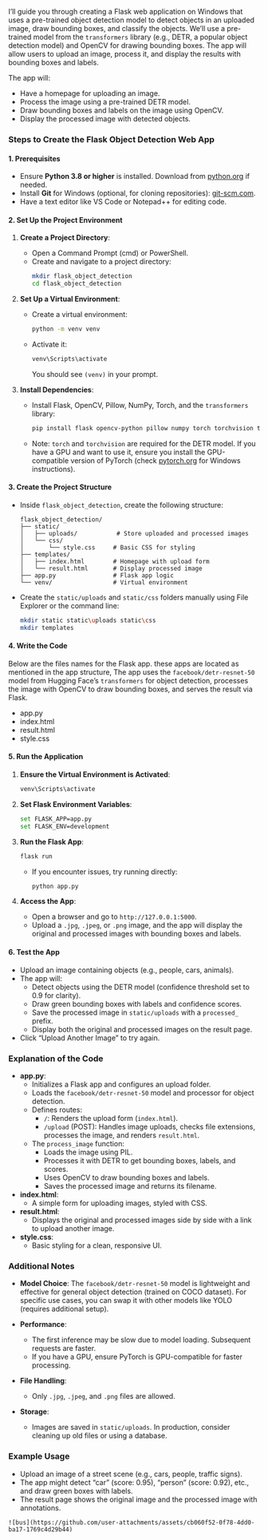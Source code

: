 I’ll guide you through creating a Flask web application on Windows that uses a pre-trained object detection model to detect objects in an uploaded image, draw bounding boxes, and classify the objects. We’ll use a pre-trained model from the `transformers` library (e.g., DETR, a popular object detection model) and OpenCV for drawing bounding boxes. The app will allow users to upload an image, process it, and display the results with bounding boxes and labels.

The app will:
- Have a homepage for uploading an image.
- Process the image using a pre-trained DETR model.
- Draw bounding boxes and labels on the image using OpenCV.
- Display the processed image with detected objects.

### **Steps to Create the Flask Object Detection Web App**

#### **1. Prerequisites**
- Ensure **Python 3.8 or higher** is installed. Download from [python.org](https://www.python.org/downloads/) if needed.
- Install **Git** for Windows (optional, for cloning repositories): [git-scm.com](https://git-scm.com/download/win).
- Have a text editor like VS Code or Notepad++ for editing code.

#### **2. Set Up the Project Environment**
1. **Create a Project Directory**:
   - Open a Command Prompt (cmd) or PowerShell.
   - Create and navigate to a project directory:
     ```bash
     mkdir flask_object_detection
     cd flask_object_detection
     ```

2. **Set Up a Virtual Environment**:
   - Create a virtual environment:
     ```bash
     python -m venv venv
     ```
   - Activate it:
     ```bash
     venv\Scripts\activate
     ```
     You should see `(venv)` in your prompt.

3. **Install Dependencies**:
   - Install Flask, OpenCV, Pillow, NumPy, Torch, and the `transformers` library:
     ```bash
     pip install flask opencv-python pillow numpy torch torchvision transformers
     ```
   - Note: `torch` and `torchvision` are required for the DETR model. If you have a GPU and want to use it, ensure you install the GPU-compatible version of PyTorch (check [pytorch.org](https://pytorch.org/get-started/locally/) for Windows instructions).

#### **3. Create the Project Structure**
- Inside `flask_object_detection`, create the following structure:
  ```
  flask_object_detection/
  ├── static/
  │   ├── uploads/           # Store uploaded and processed images
  │   └── css/
  │       └── style.css     # Basic CSS for styling
  ├── templates/
  │   ├── index.html        # Homepage with upload form
  │   └── result.html       # Display processed image
  ├── app.py                # Flask app logic
  └── venv/                 # Virtual environment
  ```
- Create the `static/uploads` and `static/css` folders manually using File Explorer or the command line:
  ```bash
  mkdir static static\uploads static\css
  mkdir templates
  ```

#### **4. Write the Code**
Below are the files names for the Flask app. these apps are located as mentioned in the app structure, The app uses the `facebook/detr-resnet-50` model from Hugging Face’s `transformers` for object detection, processes the image with OpenCV to draw bounding boxes, and serves the result via Flask.

* app.py
* index.html
* result.html
* style.css

#### **5. Run the Application**
1. **Ensure the Virtual Environment is Activated**:
   ```bash
   venv\Scripts\activate
   ```

2. **Set Flask Environment Variables**:
   ```bash
   set FLASK_APP=app.py
   set FLASK_ENV=development
   ```

3. **Run the Flask App**:
   ```bash
   flask run
   ```
   - If you encounter issues, try running directly:
     ```bash
     python app.py
     ```

4. **Access the App**:
   - Open a browser and go to `http://127.0.0.1:5000`.
   - Upload a `.jpg`, `.jpeg`, or `.png` image, and the app will display the original and processed images with bounding boxes and labels.

#### **6. Test the App**
- Upload an image containing objects (e.g., people, cars, animals).
- The app will:
  - Detect objects using the DETR model (confidence threshold set to 0.9 for clarity).
  - Draw green bounding boxes with labels and confidence scores.
  - Save the processed image in `static/uploads` with a `processed_` prefix.
  - Display both the original and processed images on the result page.
- Click “Upload Another Image” to try again.

### **Explanation of the Code**
- **app.py**:
  - Initializes a Flask app and configures an upload folder.
  - Loads the `facebook/detr-resnet-50` model and processor for object detection.
  - Defines routes:
    - `/`: Renders the upload form (`index.html`).
    - `/upload` (POST): Handles image uploads, checks file extensions, processes the image, and renders `result.html`.
  - The `process_image` function:
    - Loads the image using PIL.
    - Processes it with DETR to get bounding boxes, labels, and scores.
    - Uses OpenCV to draw bounding boxes and labels.
    - Saves the processed image and returns its filename.
- **index.html**:
  - A simple form for uploading images, styled with CSS.
- **result.html**:
  - Displays the original and processed images side by side with a link to upload another image.
- **style.css**:
  - Basic styling for a clean, responsive UI.

### **Additional Notes**
- **Model Choice**: The `facebook/detr-resnet-50` model is lightweight and effective for general object detection (trained on COCO dataset). For specific use cases, you can swap it with other models like YOLO (requires additional setup).
- **Performance**:
  - The first inference may be slow due to model loading. Subsequent requests are faster.
  - If you have a GPU, ensure PyTorch is GPU-compatible for faster processing.
- **File Handling**:
  - Only `.jpg`, `.jpeg`, and `.png` files are allowed.

- **Storage**:
  - Images are saved in `static/uploads`. In production, consider cleaning up old files or using a database.
  
### **Example Usage**
- Upload an image of a street scene (e.g., cars, people, traffic signs).
- The app might detect “car” (score: 0.95), “person” (score: 0.92), etc., and draw green boxes with labels.
- The result page shows the original image and the processed image with annotations.

```
![bus](https://github.com/user-attachments/assets/cb060f52-0f78-4dd0-ba17-1769c4d29b44)

```
